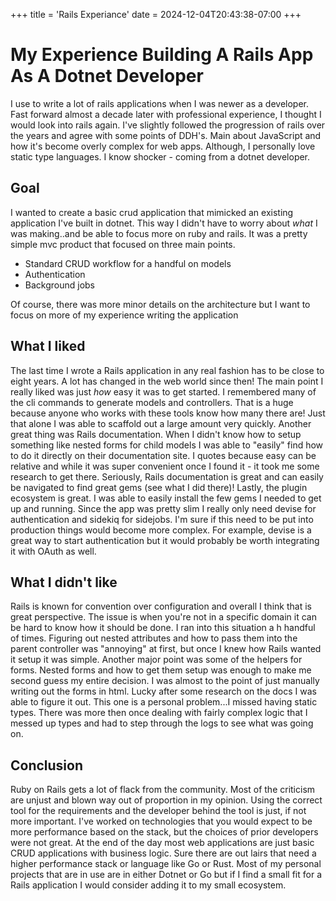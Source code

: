 +++
title = 'Rails Experiance'
date = 2024-12-04T20:43:38-07:00
+++

# My Experience Building A Rails App As A Dotnet Developer

I use to write a lot of rails applications when I was newer as a developer. Fast forward almost a decade later with professional experience, I thought I would look into rails again.
I've slightly followed the progression of rails over the years and agree with some points of DDH's. Main about JavaScript and how it's become overly complex for web apps. Although, I personally love static type languages.
I know shocker - coming from a dotnet developer. 

## Goal
I wanted to create a basic crud application that mimicked an existing application I've built in dotnet. This way I didn't have to worry about _what_ I was making..and be able to focus more on ruby and rails.
It was a pretty simple mvc product that focused on three main points.

- Standard CRUD workflow for a handful on models
- Authentication
- Background jobs

Of course, there was more minor details on the architecture but I want to focus on more of my experience writing the application

## What I liked

The last time I wrote a Rails application in any real fashion has to be close to eight years. A lot has changed in the web world since then! The main point I really liked was just _how_ easy it was to get started.
I remembered many of the cli commands to generate models and controllers. That is a huge because anyone who works with these tools know how many there are! Just that alone I was able to scaffold out a large amount very quickly.
Another great thing was Rails documentation. When I didn't know how to setup something like nested forms for child models I was able to "easily" find how to do it directly on their documentation site.
I quotes because easy can be relative and while it was super convenient once I found it - it took me some research to get there. Seriously, Rails documentation is great and can easily be navigated to find great gems (see what I did there)!
Lastly, the plugin ecosystem is great. I was able to easily install the few gems I needed to get up and running. Since the app was pretty slim I really only need devise for authentication 
and sidekiq for sidejobs. I'm sure if this need to be put into production things would become more complex. For example, devise is a great way to start authentication but it would probably 
be worth integrating it with OAuth as well.

## What I didn't like

Rails is known for convention over configuration and overall I think that is great perspective. The issue is when you're not in a specific domain it can be hard to know how it should be done.
I ran into this situation a h handful of times. Figuring out nested attributes and how to pass them into the parent controller was "annoying" at first, but once I knew how Rails wanted it setup it was simple.
Another major point was some of the helpers for forms. Nested forms and how to get them setup was enough to make me second guess my entire decision. I was almost to the point of just manually 
writing out the forms in html. Lucky after some research on the docs I was able to figure it out. This one is a personal problem...I missed having static types. There was more then once dealing 
with fairly complex logic that I  messed up types and had to step through the logs to see what was going on.


## Conclusion

Ruby on Rails gets a lot of flack from the community. Most of the criticism are unjust and blown way out of proportion in my opinion. Using the correct tool for the requirements and the developer behind the tool is just, if not more important.
I've worked on technologies that you would expect to be more performance based on the stack, but the choices of prior developers were not great. At the end of the day most web applications
are just basic CRUD applications with business logic. Sure there are out lairs that need a higher performance stack or language like Go or Rust. Most of my personal projects that are in use are in either 
Dotnet or Go but if I find a small fit for a Rails application I would consider adding it to my small ecosystem.
